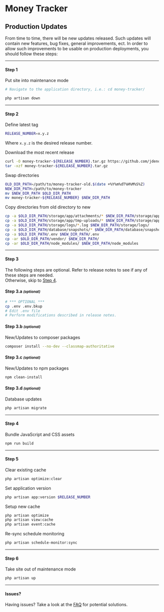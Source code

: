 # Money Tracker
## Production Updates

From time to time, there will be new updates released. Such updates will contain new features, bug fixes, general improvements, ect. In order to allow such improvements to be usable on production deployments, you should follow these steps:

---

#### Step 1
Put site into maintenance mode
```bash
# Navigate to the application directory, i.e.: cd money-tracker/

php artisan down
```

---

#### Step 2

Define latest tag
```bash
RELEASE_NUMBER=x.y.z
```
Where `x.y.z` is the desired release number.

Download the most recent release
```bash
curl -O money-tracker-${RELEASE_NUMBER}.tar.gz https://github.com/jdenoc/money-tracker/archive/refs/tags/${RELEASE_NUMBER}.tar.gz
tar -xzf money-tracker-${RELEASE_NUMBER}.tar.gz
```

Swap directories
```bash
OLD_DIR_PATH=/path/to/money-tracker-old.$(date +%Y%m%dT%H%M%S%Z)
NEW_DIR_PATH=/path/to/money-tracker
mv $NEW_DIR_PATH $OLD_DIR_PATH
mv money-tracker-${RELEASE_NUMBER} $NEW_DIR_PATH
```

Copy directories from old directory to new
```bash
cp -a $OLD_DIR_PATH/storage/app/attachments/* $NEW_DIR_PATH/storage/app/attachments
cp -a $OLD_DIR_PATH/storage/app/tmp-uploads/* $NEW_DIR_PATH/storage/app/tmp-uploads/
cp -a $OLD_DIR_PATH/storage/logs/*.log $NEW_DIR_PATH/storage/logs/
cp -a $OLD_DIR_PATH/database/snapshots/* $NEW_DIR_PATH/database/snapshots/
cp -a $OLD_DIR_PATH/.env $NEW_DIR_PATH/.env
cp -ar $OLD_DIR_PATH/vendor/ $NEW_DIR_PATH/
cp -ar $OLD_DIR_PATH/node_modules/ $NEW_DIR_PATH/node_modules
```

---

#### Step 3
The following steps are optional. Refer to release notes to see if any of these steps are needed.  
Otherwise, skip to [Step 4](#step-4).

#### Step 3.a <small>_(optional)_</small>
```bash
# *** OPTIONAL ***
cp .env .env.bkup
# Edit .env file
# Perform modifications described in release notes.
```

#### Step 3.b <small>_(optional)_</small>
New/Updates to composer packages
```bash
composer install --no-dev --classmap-authoritative
```

#### Step 3.c <small>_(optional)_</small>
New/Updates to npm packages
```bash
npm clean-install
```

#### Step 3.d <small>_(optional)_</small>
Database updates
```bash
php artisan migrate
```

---

#### Step 4
Bundle JavaScript and CSS assets
```bash
npm run build
```

---

#### Step 5
Clear existing cache
```bash
php artisan optimize:clear
````

Set application version
```bash
php artisan app:version $RELEASE_NUMBER
```

Setup new cache
```bash
php artisan optimize
php artisan view:cache
php artisan event:cache
```

Re-sync schedule monitoring
```bash
php artisan schedule-monitor:sync
```

---

#### Step 6
Take site out of maintenance mode
```bash
php artisan up
```

---

#### Issues?
Having issues? Take a look at the [FAQ](FAQ.md#production-updates) for potential solutions.